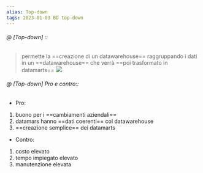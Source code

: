 ```yaml
---
alias: Top-down
tags: 2023-01-03 BD top-down
---
```


###### @ [Top-down] ::
> permette la ==creazione di un datawarehouse== raggruppando i dati in un ==datawarehouse== che verrà ==poi trasformato in datamarts==
![](Uni/BD/img/topdown.jpeg)
<!--ID: 1672771105238-->



###### @ [Top-down] Pro e contro::
- Pro:
1. buono per i ==cambiamenti aziendali==
2. datamars hanno ==dati coerenti== col datawarehouse
3. ==creazione semplice== dei datamarts
- Contro:
1. costo elevato
2. tempo impiegato elevato
3. manutenzione elevata
<!--ID: 1672771105239-->
